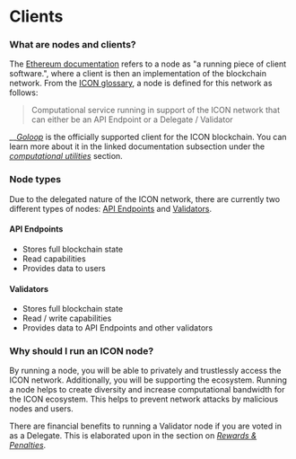 # Clients

### What are nodes and clients? <a href="#what-are-nodes-and-clients" id="what-are-nodes-and-clients"></a>

The [Ethereum documentation](https://ethereum.org/en/developers/docs/nodes-and-clients/#what-are-nodes-and-clients) refers to a node as "a running piece of client software.", where a client is then an implementation of the blockchain network. From the [ICON glossary](https://icon.community/glossary/node/), a node is defined for this network as follows:

> Computational service running in support of the ICON network that can either be an API Endpoint or a Delegate / Validator

__[_Goloop_](../computational-utilities/goloop/) is the officially supported client for the ICON blockchain. You can learn more about it in the linked documentation subsection under the [_computational utilities_](../computational-utilities/) section.

### Node types <a href="#node-types" id="node-types"></a>

Due to the delegated nature of the ICON network, there are currently two different types of nodes: [API Endpoints](api-endpoints.md) and [Validators](validator-nodes.md).

#### API Endpoints

* Stores full blockchain state
* Read capabilities
* Provides data to users

#### Validators

* Stores full blockchain state
* Read / write capabilities
* Provides data to API Endpoints and other validators

### Why should I run an ICON node? <a href="#why-should-i-run-an-ethereum-node" id="why-should-i-run-an-ethereum-node"></a>

By running a node, you will be able to privately and trustlessly access the ICON network. Additionally, you will be supporting the ecosystem. Running a node helps to create diversity and increase computational bandwidth for the ICON ecosystem. This helps to prevent network attacks by malicious nodes and users.

There are financial benefits to running a Validator node if you are voted in as a Delegate. This is elaborated upon in the section on [_Rewards & Penalties_](../economics/rewards-and-penalties.md).

